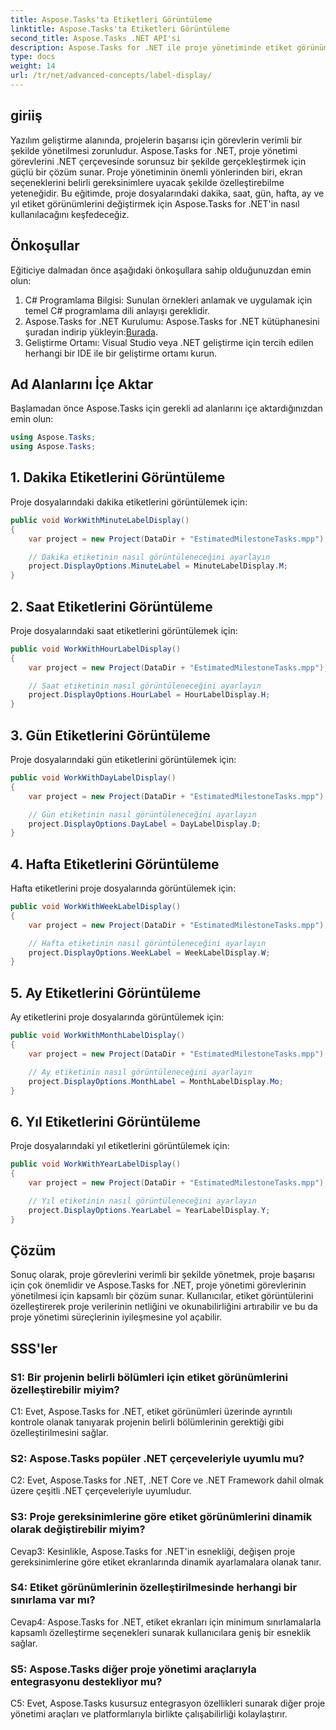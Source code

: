 ```yaml
---
title: Aspose.Tasks'ta Etiketleri Görüntüleme
linktitle: Aspose.Tasks'ta Etiketleri Görüntüleme
second_title: Aspose.Tasks .NET API'si
description: Aspose.Tasks for .NET ile proje yönetiminde etiket görünümlerini nasıl özelleştireceğinizi öğrenin. Okunabilirliği ve netliği zahmetsizce geliştirin.
type: docs
weight: 14
url: /tr/net/advanced-concepts/label-display/
---
```

## giriiş

Yazılım geliştirme alanında, projelerin başarısı için görevlerin verimli bir şekilde yönetilmesi zorunludur. Aspose.Tasks for .NET, proje yönetimi görevlerini .NET çerçevesinde sorunsuz bir şekilde gerçekleştirmek için güçlü bir çözüm sunar. Proje yönetiminin önemli yönlerinden biri, ekran seçeneklerini belirli gereksinimlere uyacak şekilde özelleştirebilme yeteneğidir. Bu eğitimde, proje dosyalarındaki dakika, saat, gün, hafta, ay ve yıl etiket görünümlerini değiştirmek için Aspose.Tasks for .NET'in nasıl kullanılacağını keşfedeceğiz.

## Önkoşullar

Eğiticiye dalmadan önce aşağıdaki önkoşullara sahip olduğunuzdan emin olun:

1. C# Programlama Bilgisi: Sunulan örnekleri anlamak ve uygulamak için temel C# programlama dili anlayışı gereklidir.
2.  Aspose.Tasks for .NET Kurulumu: Aspose.Tasks for .NET kütüphanesini şuradan indirip yükleyin:[Burada](https://releases.aspose.com/tasks/net/).
3. Geliştirme Ortamı: Visual Studio veya .NET geliştirme için tercih edilen herhangi bir IDE ile bir geliştirme ortamı kurun.

## Ad Alanlarını İçe Aktar

Başlamadan önce Aspose.Tasks için gerekli ad alanlarını içe aktardığınızdan emin olun:

```csharp
using Aspose.Tasks;
using Aspose.Tasks;
```

## 1. Dakika Etiketlerini Görüntüleme

Proje dosyalarındaki dakika etiketlerini görüntülemek için:

```csharp
public void WorkWithMinuteLabelDisplay()
{
    var project = new Project(DataDir + "EstimatedMilestoneTasks.mpp");

    // Dakika etiketinin nasıl görüntüleneceğini ayarlayın
    project.DisplayOptions.MinuteLabel = MinuteLabelDisplay.M;
}
```

## 2. Saat Etiketlerini Görüntüleme

Proje dosyalarındaki saat etiketlerini görüntülemek için:

```csharp
public void WorkWithHourLabelDisplay()
{
    var project = new Project(DataDir + "EstimatedMilestoneTasks.mpp");

    // Saat etiketinin nasıl görüntüleneceğini ayarlayın
    project.DisplayOptions.HourLabel = HourLabelDisplay.H;
}
```

## 3. Gün Etiketlerini Görüntüleme

Proje dosyalarındaki gün etiketlerini görüntülemek için:

```csharp
public void WorkWithDayLabelDisplay()
{
    var project = new Project(DataDir + "EstimatedMilestoneTasks.mpp");

    // Gün etiketinin nasıl görüntüleneceğini ayarlayın
    project.DisplayOptions.DayLabel = DayLabelDisplay.D;
}
```

## 4. Hafta Etiketlerini Görüntüleme

Hafta etiketlerini proje dosyalarında görüntülemek için:

```csharp
public void WorkWithWeekLabelDisplay()
{
    var project = new Project(DataDir + "EstimatedMilestoneTasks.mpp");

    // Hafta etiketinin nasıl görüntüleneceğini ayarlayın
    project.DisplayOptions.WeekLabel = WeekLabelDisplay.W;
}
```

## 5. Ay Etiketlerini Görüntüleme

Ay etiketlerini proje dosyalarında görüntülemek için:

```csharp
public void WorkWithMonthLabelDisplay()
{
    var project = new Project(DataDir + "EstimatedMilestoneTasks.mpp");

    // Ay etiketinin nasıl görüntüleneceğini ayarlayın
    project.DisplayOptions.MonthLabel = MonthLabelDisplay.Mo;
}
```

## 6. Yıl Etiketlerini Görüntüleme

Proje dosyalarındaki yıl etiketlerini görüntülemek için:

```csharp
public void WorkWithYearLabelDisplay()
{
    var project = new Project(DataDir + "EstimatedMilestoneTasks.mpp");

    // Yıl etiketinin nasıl görüntüleneceğini ayarlayın
    project.DisplayOptions.YearLabel = YearLabelDisplay.Y;
}
```

## Çözüm

Sonuç olarak, proje görevlerini verimli bir şekilde yönetmek, proje başarısı için çok önemlidir ve Aspose.Tasks for .NET, proje yönetimi görevlerinin yönetilmesi için kapsamlı bir çözüm sunar. Kullanıcılar, etiket görüntülerini özelleştirerek proje verilerinin netliğini ve okunabilirliğini artırabilir ve bu da proje yönetimi süreçlerinin iyileşmesine yol açabilir.

## SSS'ler

### S1: Bir projenin belirli bölümleri için etiket görünümlerini özelleştirebilir miyim?

C1: Evet, Aspose.Tasks for .NET, etiket görünümleri üzerinde ayrıntılı kontrole olanak tanıyarak projenin belirli bölümlerinin gerektiği gibi özelleştirilmesini sağlar.

### S2: Aspose.Tasks popüler .NET çerçeveleriyle uyumlu mu?

C2: Evet, Aspose.Tasks for .NET, .NET Core ve .NET Framework dahil olmak üzere çeşitli .NET çerçeveleriyle uyumludur.

### S3: Proje gereksinimlerine göre etiket görünümlerini dinamik olarak değiştirebilir miyim?

Cevap3: Kesinlikle, Aspose.Tasks for .NET'in esnekliği, değişen proje gereksinimlerine göre etiket ekranlarında dinamik ayarlamalara olanak tanır.

### S4: Etiket görünümlerinin özelleştirilmesinde herhangi bir sınırlama var mı?

Cevap4: Aspose.Tasks for .NET, etiket ekranları için minimum sınırlamalarla kapsamlı özelleştirme seçenekleri sunarak kullanıcılara geniş bir esneklik sağlar.

### S5: Aspose.Tasks diğer proje yönetimi araçlarıyla entegrasyonu destekliyor mu?

C5: Evet, Aspose.Tasks kusursuz entegrasyon özellikleri sunarak diğer proje yönetimi araçları ve platformlarıyla birlikte çalışabilirliği kolaylaştırır.
